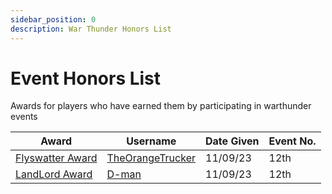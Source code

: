 ```yaml
---
sidebar_position: 0
description: War Thunder Honors List
---
```


# Event Honors List
Awards for players who have earned them by participating in warthunder events

| Award                      | Username                                                         | Date Given | Event No. |
|----------------------------|------------------------------------------------------------------|------------|-----------|
| [Flyswatter Award](./awardslist)  | [TheOrangeTrucker](https://trickys.gg/profile/76561199226438120) | 11/09/23   | 12th |
| [LandLord Award](./awardslist)    | [D-man](https://trickys.gg/profile/76561199229578269)            | 11/09/23   | 12th |
